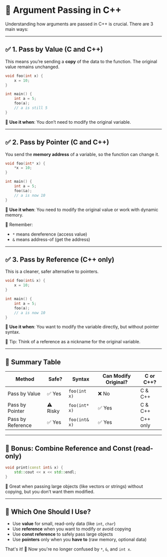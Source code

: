 # 🧠 Argument Passing in C++

Understanding how arguments are passed in C++ is crucial. There are 3 main ways:

---

## ✅ 1. Pass by **Value** (C and C++)

This means you’re sending a **copy** of the data to the function. The original value remains unchanged.

```cpp
void foo(int x) {
    x = 10;
}

int main() {
    int a = 5;
    foo(a);
    // a is still 5
}
```

🔸 **Use it when**: You don’t need to modify the original variable.

---

## ✅ 2. Pass by **Pointer** (C and C++)

You send the **memory address** of a variable, so the function can change it.

```cpp
void foo(int* x) {
    *x = 10;
}

int main() {
    int a = 5;
    foo(&a);
    // a is now 10
}
```

🔸 **Use it when**: You need to modify the original value or work with dynamic memory.

🧠 Remember:
- `*` means dereference (access value)
- `&` means address-of (get the address)

---

## ✅ 3. Pass by **Reference** (C++ only)

This is a cleaner, safer alternative to pointers.

```cpp
void foo(int& x) {
    x = 10;
}

int main() {
    int a = 5;
    foo(a);
    // a is now 10
}
```

🔸 **Use it when**: You want to modify the variable directly, but without pointer syntax.

🧠 Tip: Think of a reference as a nickname for the original variable.

---

## 🧪 Summary Table

| Method       | Safe? | Syntax         | Can Modify Original? | C or C++? |
|--------------|-------|----------------|-----------------------|------------|
| Pass by Value | ✅ Yes | `foo(int x)`    | ❌ No                  | C & C++    |
| Pass by Pointer | ⚠️ Risky | `foo(int* x)`  | ✅ Yes                 | C & C++    |
| Pass by Reference | ✅ Yes | `foo(int& x)`  | ✅ Yes                 | C++ only   |

---

## 🧰 Bonus: Combine Reference and Const (read-only)

```cpp
void print(const int& x) {
    std::cout << x << std::endl;
}
```

🔸 Great when passing large objects (like vectors or strings) without copying, but you don’t want them modified.

---

## 🧩 Which One Should I Use?

- Use **value** for small, read-only data (like `int`, `char`)
- Use **reference** when you want to modify or avoid copying
- Use **const reference** to safely pass large objects
- Use **pointers** only when you **have to** (raw memory, optional data)

That's it! 🎉 Now you're no longer confused by `*`, `&`, and `int x`.

